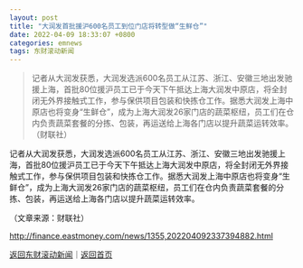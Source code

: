 ```yaml
---
layout: post
title: "大润发首批援沪600名员工到位门店将转型做“生鲜仓”"
date: 2022-04-09 18:33:07 +0800
categories: emnews
tags: 东财滚动新闻
---
```

> 记者从大润发获悉，大润发选派600名员工从江苏、浙江、安徽三地出发驰援上海，首批80位援沪员工已于今天下午抵达上海大润发中原店，将全封闭无外界接触式工作，参与保供项目包装和快拣仓工作。据悉大润发上海中原店也将变身“生鲜仓”，成为上海大润发26家门店的蔬菜枢纽，员工们在仓内负责蔬菜套餐的分拣、包装，再运送给上海各门店以提升蔬菜运转效率。（财联社）

<p>记者从大润发获悉，大润发选派600名员工从江苏、浙江、安徽三地出发驰援上海，首批80位援沪员工已于今天下午抵达上海大润发中原店，将全封闭无外界接触式工作，参与保供项目包装和快拣仓工作。据悉大润发上海中原店也将变身“生鲜仓”，成为上海大润发26家门店的蔬菜枢纽，员工们在仓内负责蔬菜套餐的分拣、包装，再运送给上海各门店以提升蔬菜运转效率。</p><p class="em_media">（文章来源：财联社）</p>

<http://finance.eastmoney.com/news/1355,202204092337394882.html>

[返回东财滚动新闻](//finews.withounder.com/emnews/)｜[返回首页](//finews.withounder.com/)